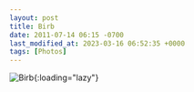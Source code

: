 ```yaml
---
layout: post
title: Birb
date: 2011-07-14 06:15 -0700
last_modified_at: 2023-03-16 06:52:35 +0000
tags: [Photos]
---
```


![Birb](//i.chenna.me/photos/prod/2011-07-14_06_15_57.jpg){:loading="lazy"}
